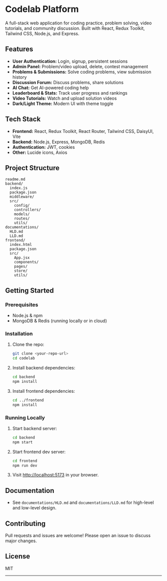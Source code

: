 # Codelab Platform

A full-stack web application for coding practice, problem solving, video tutorials, and community discussion. Built with React, Redux Toolkit, Tailwind CSS, Node.js, and Express.

## Features

- **User Authentication:** Login, signup, persistent sessions
- **Admin Panel:** Problem/video upload, delete, contest management
- **Problems & Submissions:** Solve coding problems, view submission history
- **Discussion Forum:** Discuss problems, share solutions
- **AI Chat:** Get AI-powered coding help
- **Leaderboard & Stats:** Track user progress and rankings
- **Video Tutorials:** Watch and upload solution videos
- **Dark/Light Theme:** Modern UI with theme toggle

## Tech Stack

- **Frontend:** React, Redux Toolkit, React Router, Tailwind CSS, DaisyUI, Vite
- **Backend:** Node.js, Express, MongoDB, Redis
- **Authentication:** JWT, cookies
- **Other:** Lucide icons, Axios

## Project Structure

```
readme.md
backend/
  index.js
  package.json
  middleware/
  src/
    config/
    controllers/
    models/
    routes/
    utils/
documentations/
  HLD.md
  LLD.md
frontend/
  index.html
  package.json
  src/
    App.jsx
    components/
    pages/
    store/
    utils/
```

## Getting Started

### Prerequisites
- Node.js & npm
- MongoDB & Redis (running locally or in cloud)

### Installation
1. Clone the repo:
   ```bash
   git clone <your-repo-url>
   cd codelab
   ```
2. Install backend dependencies:
   ```bash
   cd backend
   npm install
   ```
3. Install frontend dependencies:
   ```bash
   cd ../frontend
   npm install
   ```

### Running Locally
1. Start backend server:
   ```bash
   cd backend
   npm start
   ```
2. Start frontend dev server:
   ```bash
   cd frontend
   npm run dev
   ```
3. Visit [http://localhost:5173](http://localhost:5173) in your browser.

## Documentation
- See `documentations/HLD.md` and `documentations/LLD.md` for high-level and low-level design.

## Contributing
Pull requests and issues are welcome! Please open an issue to discuss major changes.

## License
MIT

---
